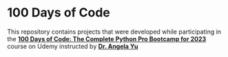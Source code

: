 # 100 Days of Code

This repository contains projects that were developed while participating in the **[100 Days of Code: The Complete Python Pro Bootcamp for 2023](https://www.udemy.com/course/100-days-of-code/)** course on Udemy instructed by **[Dr. Angela Yu](https://www.udemy.com/course/100-days-of-code/#instructor-1)**
